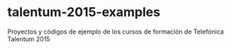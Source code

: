 # talentum-2015-examples
Proyectos y códigos de ejemplo de los cursos de formación de Telefónica Talentum 2015
